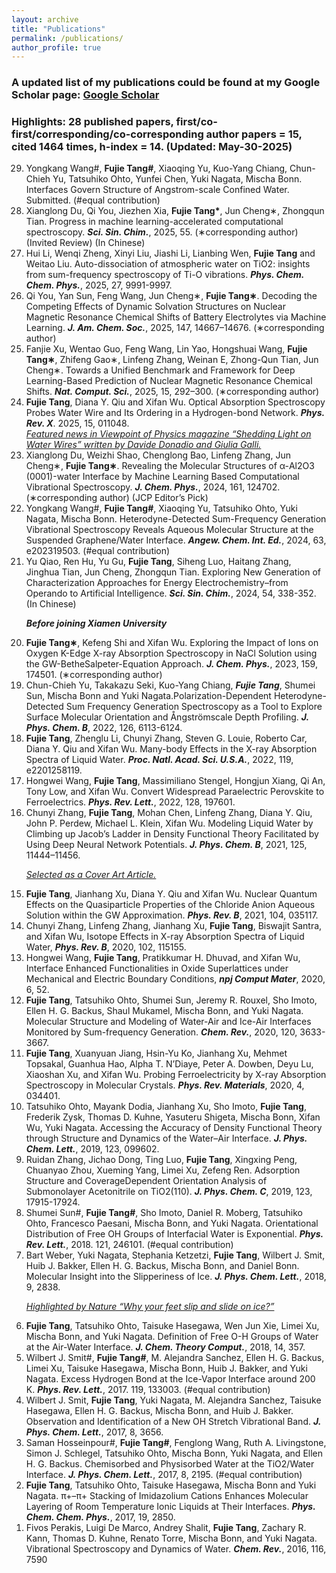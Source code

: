 ```yaml
---
layout: archive
title: "Publications"
permalink: /publications/
author_profile: true
---
```

### A updated list of my publications could be found at my Google Scholar page: [Google Scholar](https://scholar.google.com/citations?user=-Rx1hiIAAAAJ&hl=en) 

### **Highlights**: 28 published papers, first/co-first/corresponding/co-corresponding author papers = 15, cited 1464 times, h-index = 14. (Updated: May-30-2025)

<ol reversed>
<li>Yongkang Wang#, <b>Fujie Tang#</b>, Xiaoqing Yu, Kuo-Yang Chiang, Chun-Chieh Yu, Tatsuhiko Ohto, Yunfei Chen, Yuki Nagata, Mischa Bonn. Interfaces Govern Structure of Angstrom-scale Confined Water. Submitted. (#equal contribution)</li>

<li>Xianglong Du, Qi You, Jiezhen Xia, <b>Fujie Tang*</b>, Jun Cheng∗, Zhongqun Tian. Progress in machine learning-accelerated computational spectroscopy. <b><i>Sci. Sin. Chim.</i></b>, 2025, 55. (∗corresponding author) (Invited Review) (In Chinese)</li>

<li>Hui Li, Wenqi Zheng, Xinyi Liu, Jiashi Li, Lianbing Wen, <b>Fujie Tang</b> and Weitao Liu. Auto-dissociation of atmospheric water on TiO2: insights from sum-frequency spectroscopy of Ti-O vibrations. <b><i>Phys. Chem. Chem. Phys.</i></b>, 2025, 27, 9991-9997.</li>

<li>Qi You, Yan Sun, Feng Wang, Jun Cheng∗, <b>Fujie Tang∗</b>. Decoding the Competing Effects of Dynamic Solvation Structures on Nuclear Magnetic Resonance Chemical Shifts of Battery Electrolytes via Machine Learning. <b><i>J. Am. Chem. Soc.</i></b>, 2025, 147, 14667–14676. (∗corresponding author)</li>

<li>Fanjie Xu, Wentao Guo, Feng Wang, Lin Yao, Hongshuai Wang, <b>Fujie Tang∗</b>, Zhifeng Gao∗, Linfeng Zhang, Weinan E, Zhong-Qun Tian, Jun Cheng∗. Towards a Unified Benchmark and Framework for Deep Learning-Based Prediction of Nuclear Magnetic Resonance Chemical Shifts. <b><i>Nat. Comput. Sci.</i></b>, 2025, 15, 292–300. (∗corresponding author)</li>

<li><b>Fujie Tang</b>, Diana Y. Qiu and Xifan Wu. Optical Absorption Spectroscopy Probes Water Wire and Its Ordering in a Hydrogen-bond Network. <b><i>Phys. Rev. X</i></b>. 2025, 15, 011048.</li>
<u><i>Featured news in Viewpoint of Physics magazine “Shedding Light on Water Wires” written by Davide Donadio and Giulia Galli.</i></u>

<li>Xianglong Du, Weizhi Shao, Chenglong Bao, Linfeng Zhang, Jun Cheng∗, <b>Fujie Tang∗</b>. Revealing the Molecular Structures of α-Al2O3 (0001)-water Interface by Machine Learning Based Computational Vibrational Spectroscopy. <b><i>J. Chem. Phys.</i></b>, 2024, 161, 124702. (∗corresponding author) (JCP Editor’s Pick)</li>

<li>Yongkang Wang#, <b>Fujie Tang#</b>, Xiaoqing Yu, Tatsuhiko Ohto, Yuki Nagata, Mischa Bonn. Heterodyne-Detected Sum-Frequency Generation Vibrational Spectroscopy Reveals Aqueous Molecular Structure at the Suspended Graphene/Water Interface. <b><i>Angew. Chem. Int. Ed.</i></b>, 2024, 63, e202319503. (#equal contribution)</li>

<li>Yu Qiao, Ren Hu, Yu Gu, <b>Fujie Tang</b>, Siheng Luo, Haitang Zhang, Jinghua Tian, Jun Cheng, Zhongqun Tian. Exploring New Generation of Characterization Approaches for Energy Electrochemistry–from Operando to Artificial Intelligence. <b><i>Sci. Sin. Chim.</i></b>, 2024, 54, 338-352. (In Chinese)</li>

<b><i>Before joining Xiamen University</i></b>

<li><b>Fujie Tang∗</b>, Kefeng Shi and Xifan Wu. Exploring the Impact of Ions on Oxygen K-Edge X-ray Absorption Spectroscopy in NaCl Solution using the GW-BetheSalpeter-Equation Approach. <b><i>J. Chem. Phys.</i></b>, 2023, 159, 174501. (∗corresponding author)</li>

<li>Chun-Chieh Yu, Takakazu Seki, Kuo-Yang Chiang, <b><i>Fujie Tang</i></b>, Shumei Sun, Mischa Bonn and Yuki Nagata.Polarization-Dependent Heterodyne-Detected Sum Frequency Generation Spectroscopy as a Tool to Explore Surface Molecular Orientation and Ångströmscale Depth Profiling. <b><i>J. Phys. Chem. B</i></b>, 2022, 126, 6113-6124.</li>

<li><b>Fujie Tang</b>, Zhenglu Li, Chunyi Zhang, Steven G. Louie, Roberto Car, Diana Y. Qiu and Xifan Wu. Many-body Effects in the X-ray Absorption Spectra of Liquid Water. <b><i>Proc. Natl. Acad. Sci. U.S.A.</i></b>, 2022, 119, e2201258119.</li>

<li>Hongwei Wang, <b>Fujie Tang</b>, Massimiliano Stengel, Hongjun Xiang, Qi An, Tony Low, and Xifan Wu. Convert Widespread Paraelectric Perovskite to Ferroelectrics. <b><i>Phys. Rev. Lett.</i></b>, 2022, 128, 197601.</li>

<li>Chunyi Zhang, <b>Fujie Tang</b>, Mohan Chen, Linfeng Zhang, Diana Y. Qiu, John P. Perdew, Michael L. Klein, Xifan Wu. Modeling Liquid Water by Climbing up Jacob’s Ladder in Density Functional Theory Facilitated by Using Deep Neural Network Potentials. <b><i>J. Phys. Chem. B</i></b>, 2021, 125, 11444–11456.</li>

<u><i>Selected as a Cover Art Article.</u></i>

<li><b>Fujie Tang</b>, Jianhang Xu, Diana Y. Qiu and Xifan Wu. Nuclear Quantum Effects on the Quasiparticle Properties of the Chloride Anion Aqueous Solution within the GW Approximation. <b><i>Phys. Rev. B</i></b>, 2021, 104, 035117.</li>

<li>Chunyi Zhang, Linfeng Zhang, Jianhang Xu, <b>Fujie Tang</b>, Biswajit Santra, and Xifan Wu, Isotope Effects in X-ray Absorption Spectra of Liquid Water, <b><i>Phys. Rev. B</i></b>, 2020, 102, 115155.</li>

<li>Hongwei Wang, <b>Fujie Tang</b>, Pratikkumar H. Dhuvad, and Xifan Wu, Interface Enhanced Functionalities in Oxide Superlattices under Mechanical and Electric Boundary Conditions, <b><i>npj Comput Mater</i></b>, 2020, 6, 52.</li>

<li><b>Fujie Tang</b>, Tatsuhiko Ohto, Shumei Sun, Jeremy R. Rouxel, Sho Imoto, Ellen H. G. Backus, Shaul Mukamel, Mischa Bonn, and Yuki Nagata. Molecular Structure and Modeling of Water-Air and Ice-Air Interfaces Monitored by Sum-frequency Generation. <b><i>Chem. Rev.</i></b>, 2020, 120, 3633-3667.</li>

<li><b>Fujie Tang</b>, Xuanyuan Jiang, Hsin-Yu Ko, Jianhang Xu, Mehmet Topsakal, Guanhua Hao, Alpha T. N’Diaye, Peter A. Dowben, Deyu Lu, Xiaoshan Xu, and Xifan Wu. Probing Ferroelectricity by X-ray Absorption Spectroscopy in Molecular Crystals. <b><i>Phys. Rev. Materials</i></b>, 2020, 4, 034401.</li>

<li>Tatsuhiko Ohto, Mayank Dodia, Jianhang Xu, Sho Imoto, <b>Fujie Tang</b>, Frederik Zysk, Thomas D. Kuhne, Yasuteru Shigeta, Mischa Bonn, Xifan Wu, Yuki Nagata. Accessing the Accuracy of Density Functional Theory through Structure and Dynamics of the Water–Air Interface. <b><i>J. Phys. Chem. Lett.</i></b>, 2019, 123, 099602.</li>

<li>Ruidan Zhang, Jichao Dong, Ting Luo, <b>Fujie Tang</b>, Xingxing Peng, Chuanyao Zhou, Xueming Yang, Limei Xu, Zefeng Ren. Adsorption Structure and CoverageDependent Orientation Analysis of Submonolayer Acetonitrile on TiO2(110). <b><i>J. Phys. Chem. C</i></b>, 2019, 123, 17915-17924.</li>

<li>Shumei Sun#, <b>Fujie Tang#</b>, Sho Imoto, Daniel R. Moberg, Tatsuhiko Ohto, Francesco Paesani, Mischa Bonn, and Yuki Nagata. Orientational Distribution of Free OH Groups of Interfacial Water is Exponential. <b><i>Phys. Rev. Lett.</b></i>, 2018. 121, 246101. (#equal contribution)</li>

<li>Bart Weber, Yuki Nagata, Stephania Ketzetzi, <b>Fujie Tang</b>, Wilbert J. Smit, Huib J. Bakker, Ellen H. G. Backus, Mischa Bonn, and Daniel Bonn. Molecular Insight into the Slipperiness of Ice. <b><i>J. Phys. Chem. Lett.</b></i>, 2018, 9, 2838.</li>

<u><i>Highlighted by Nature “Why your feet slip and slide on ice?”</i></u>

<li><b>Fujie Tang</b>, Tatsuhiko Ohto, Taisuke Hasegawa, Wen Jun Xie, Limei Xu, Mischa Bonn, and Yuki Nagata. Definition of Free O-H Groups of Water at the Air-Water Interface. <b><i>J. Chem. Theory Comput.</i></b>, 2018, 14, 357.</li>

<li>Wilbert J. Smit#, <b>Fujie Tang#</b>, M. Alejandra Sanchez, Ellen H. G. Backus, Limei Xu, Taisuke Hasegawa, Mischa Bonn, Huib J. Bakker, and Yuki Nagata. Excess Hydrogen Bond at the Ice-Vapor Interface around 200 K. <b><i>Phys. Rev. Lett.</b></i>, 2017. 119, 133003. (#equal contribution)</li>

<li>Wilbert J. Smit, <b>Fujie Tang</b>, Yuki Nagata, M. Alejandra Sanchez, Taisuke Hasegawa, Ellen H. G. Backus, Mischa Bonn, and Huib J. Bakker. Observation and Identification of a New OH Stretch Vibrational Band. <b><i>J. Phys. Chem. Lett.</b></i>, 2017, 8, 3656.</li>

<li>Saman Hosseinpour#, <b>Fujie Tang#</b>, Fenglong Wang, Ruth A. Livingstone, Simon J. Schlegel, Tatsuhiko Ohto, Mischa Bonn, Yuki Nagata, and Ellen H. G. Backus. Chemisorbed and Physisorbed Water at the TiO2/Water Interface. <b><i>J. Phys. Chem. Lett.</b></i>, 2017, 8, 2195. (#equal contribution)</li>

<li><b>Fujie Tang</b>, Tatsuhiko Ohto, Taisuke Hasegawa, Mischa Bonn and Yuki Nagata. π+–π+ Stacking of Imidazolium Cations Enhances Molecular Layering of Room Temperature Ionic Liquids at Their Interfaces. <b><i>Phys. Chem. Chem. Phys.</b></i>, 2017, 19, 2850.</li>

<li>Fivos Perakis, Luigi De Marco, Andrey Shalit, <b>Fujie Tang</b>, Zachary R. Kann, Thomas D. Kuhne, Renato Torre, Mischa Bonn, and Yuki Nagata. Vibrational Spectroscopy and Dynamics of Water. <b><i>Chem. Rev.</b></i>, 2016, 116, 7590</li>

</ol>








